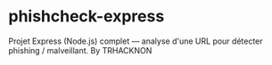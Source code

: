 # phishcheck-express
Projet Express (Node.js) complet — analyse d'une URL pour détecter phishing / malveillant. By TRHACKNON
